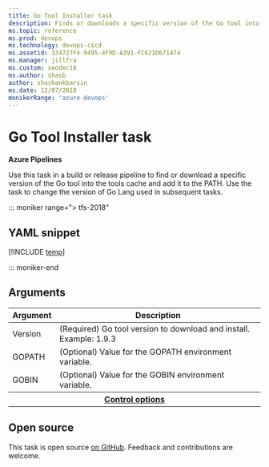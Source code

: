 ```yaml
---
title: Go Tool Installer task
description: Finds or downloads a specific version of the Go tool into the tools cache and adds it to the PATH
ms.topic: reference
ms.prod: devops
ms.technology: devops-cicd
ms.assetid: 334727F4-9495-4F9D-A391-FC621D671474
ms.manager: jillfra
ms.custom: seodec18
ms.author: shasb
author: shashankbarsin
ms.date: 12/07/2018
monikerRange: 'azure-devops'
---
```


# Go Tool Installer task

**Azure Pipelines**

Use this task in a build or release pipeline to find or download a specific version of the Go tool into the
tools cache and add it to the PATH. Use the task to change the version of Go Lang used in subsequent tasks.

::: moniker range="> tfs-2018"

## YAML snippet

[!INCLUDE [temp](../_shared/yaml/GoToolV0.md)]

::: moniker-end

## Arguments

<table><thead><tr><th>Argument</th><th>Description</th></tr></thead>
<tr><td>Version</td><td>(Required) Go tool version to download and install. Example: 1.9.3</td></tr>
<tr><td>GOPATH</td><td>(Optional) Value for the GOPATH environment variable.</td></tr>
<tr><td>GOBIN</td><td>(Optional) Value for the GOBIN environment variable.</td></tr>


<tr>
<th style="text-align: center" colspan="2"><a href="~/pipelines/process/tasks.md#controloptions" data-raw-source="[Control options](../../process/tasks.md#controloptions)">Control options</a></th>
</tr>

</table>

## Open source

This task is open source [on GitHub](https://github.com/Microsoft/azure-pipelines-tasks). Feedback and contributions are welcome.
